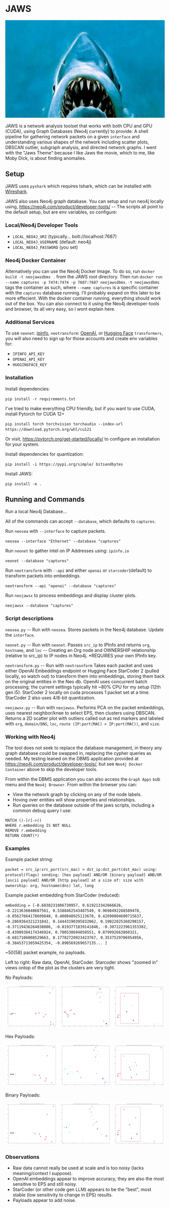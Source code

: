 # JAWS
![hehe](/assets/ohey.jpeg)

JAWS is a network analysis toolset that works with both CPU and GPU (CUDA), using Graph Databases (Neo4j currently) to provide: A shell pipeline for gathering network packets on a given `interface` and understanding various shapes of the network including scatter plots, DBSCAN outlier, subgraph analysis, and directed network graphs. I went with the "Jaws Theme" because I like Jaws the movie, which to me, like Moby Dick, is about finding anomalies.


## Setup

JAWS uses `pyshark` which requires tshark, which can be installed with [Wireshark](https://www.wireshark.org/).

JAWS also uses Neo4j graph database. You can setup and run neo4j locally using, https://neo4j.com/product/developer-tools/ -- The scripts all point to the default setup, but are env variables, so configure:

### Local/Neo4j Developer Tools

- `LOCAL_NEO4J_URI` (typically... bolt://localhost:7687)
- `LOCAL_NEO4J_USERNAME` (default: neo4j)
- `LOCAL_NEO4J_PASSWORD` (you set)

### Neo4j Docker Container

Alternatively you can use the Neo4j Docker Image. To do so, run `docker build -t neojawsdbms .` from the JAWS root directory. Then run `docker run --name captures -p 7474:7474 -p 7687:7687 neojawsdbms`. `-t neojawsdbms` tags the container as such, where `--name captures` is a specific container with the `captures` database running. I'll probably expand on this later to be more effecient. With the docker container running, everything should work out of the box. You can also connect to it using the Neo4j developer-tools and browser, its all very easy, so I wont explain here.


### Additional Services

To use `neonet`: [ipinfo](https://ipinfo.io/), `neotransform`: [OpenAI](https://platform.openai.com/overview), or [Hugging Face](https://huggingface.co/bigcode/starcoder2-15b) `transformers`, you will also need to sign up for those accounts and create env variables for:

- `IPINFO_API_KEY`
- `OPENAI_API_KEY`
- `HUGGINGFACE_KEY`


### Installation

Install dependencies:

`pip install -r requirements.txt`


I've tried to make everything CPU friendly, but if you want to use CUDA, install Pytorch for CUDA 12+

`pip install torch torchvision torchaudio --index-url https://download.pytorch.org/whl/cu121`

Or visit, https://pytorch.org/get-started/locally/ to configure an installation for your system.


Install dependencies for quantization:

`pip install -i https://pypi.org/simple/ bitsandbytes`


Install JAWS:

`pip install -e .`


## Running and Commands

Run a local Neo4j Database...

All of the commands can accept `--database`, which defaults to `captures`.


Run `neosea` with `--interface` to capture packets.

`neosea --interface "Ethernet" --database "captures"`


Run `neonet` to gather intel on IP Addresses using: `ipinfo.io`

`neonet --database "captures"`


Run `neotransform` with `--api` and either `openai` or `starcoder`(default) to transform packets into embeddings.

`neotransform --api "openai" --database "captures"`


Run `neojawsx` to process embeddings and display cluster plots.

`neojawsx --database "captures"`


### Script descriptions

`neosea.py` -- Run with `neosea`. Stores packets in the Neo4j database. Update the `interface`.


`neonet.py` -- Run with `neonet`. Passes `src_ip` to IPInfo and returns `org`, `hostname`, and `loc` -- Creating an Org node and OWNERSHIP relationship (relative to src_ip) to IP nodes in Neo4j. *REQUIRES your own IPInfo key.


`neotransform.py` -- Run with `neotrasnform` Takes each packet and uses either OpenAI Embeddings endpoint or Hugging Face StarCoder 2 (pulled locally, so watch out) to transform them into embeddings, storing them back on the original entities in the Neo db. OpenAI uses concurrent batch processing; the current settings typically hit ~80% CPU for my setup (12th gen i5). StarCoder 2 locally on cuda processes 1 packet set at a time. StarCoder 2 also uses 4/8-bit quantization.


`neojawsx.py` -- Run with `neojawsx`. Performs PCA on the packet embeddings, uses nearest neighbor/knee to select EPS, then clusters using DBSCAN. Returns a 2D scatter plot with outliers called out as red markers and labeled with `org`, `domain/DNS`, `loc`, `route (IP:port(MAC) > IP:port(MAC))`, and `size`.


### Working with Neo4j

The tool does not seek to replace the database management, in theory any graph database could be swapped in, replacing the cypher queries as needed. My testing leaned on the DBMS application provided at https://neo4j.com/product/developer-tools/, but see `Neo4j Docker Container` above to skip the developer tools.

From within the DBMS application you can also access the `Graph Apps` sub menu and the `Neo4j Browser`. From within the browser you can:
- View the network graph by clicking on any of the node labels.
- Hoving over entities will show properties and relationships.
- Run queries on the database outside of the jaws scripts, including a common debug query I use:

```
MATCH ()-[r]->()
WHERE r.embedding IS NOT NULL
REMOVE r.embedding
RETURN COUNT(*)
```


### Examples

Example packet string:

`packet = src_ip:src_port(src_mac) > dst_ip:dst_port(dst_mac) using: protocol(flags) sending: [hex payload] AND/OR [binary payload] AND/OR [ascii payload] AND/OR [http payload] at a size of: size with ownership: org, hostname(dns) lat, long`


Example packet embedding from StarCoder (reduced):

`embedding = [-0.6838231086730957, 0.619213342666626, -0.2213636040687561, 0.5388462543487549, 0.9698492288589478, -0.05627664178609848, 0.400848925113678, 0.42690804600715637, -0.2869364321231842, 0.14443190395832062, 0.19022825360298157, -0.37119436264038086, -0.8193771839141846, -0.3072223961353302, -0.43989384174346924, 0.700538694858551, 0.879992663860321, -0.6817106008529663, 0.17782720923423767, 0.3537529706954956, -0.38453713059425354, -0.890569269657135... ]`

~50(58) packet example, no payloads.

Left to right: Raw data, OpenAI, StarCoder. Starcoder shows "zoomed in" views ontop of the plot as the clusters are very tight.

No Payloads:

![58 packet example test using raw data, OpenAI, and StarCoder, no payloads](/assets/group_no.png)


Hex Payloads:

![58 packet example test using raw data, OpenAI, and StarCoder, hex payloads](/assets/group_hex.png)


Binary Payloads:

![58 packet example test using raw data, OpenAI, and StarCoder, binary payloads](/assets/group_bin.png)


### Observations

- Raw data cannot really be used at scale and is too noisy (lacks meaning/context I suppose).
- OpenAI embeddings appear to improve accuracy, they are also the most sensitive to EPS and still noisy.
- StarCoder (or other code gen LLM) appears to be the "best", most stable (low sensitivity to change in EPS) results.
- Payloads appear to add noise.
